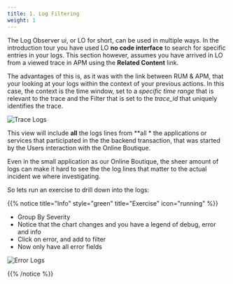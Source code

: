 ```yaml
---
title: 1. Log Filtering
weight: 1
---
```


The Log Observer ui, or LO for short, can be used in multiple ways. In the introduction tour you have used LO **no code interface**   to search for specific entries in your logs. This section however, assumes you have arrived in LO from a viewed trace in APM using the **Related Content** link.

The advantages of this is, as it was with the link between RUM & APM, that your looking at your logs within the context of your previous actions.  In this case, the context is the time window, set to a *specific time range* that is relevant to the trace and the Filter that is set to the *trace_id* that uniquely identifies the trace.

![Trace Logs](../images/log-observer-trace-logs.png)

This view will include **all** the logs lines from **all * the  applications or services that participated in the the backend transaction, that was started by the Users interaction with the Online Boutique.

Even in the small application as our Online Boutique, the sheer amount of logs can make it hard to see the  the log lines that matter to the actual incident we where investigating. 

So lets run an exercise to drill down into the logs:

{{% notice title="Info" style="green" title="Exercise" icon="running" %}}

* Group By Severity
* Notice that the chart changes and you have a legend of debug, error and info
* Click on error, and add to filter
* Now only have all error fields

![Error Logs](../images/log-observer-errors.png)

{{% /notice %}}
